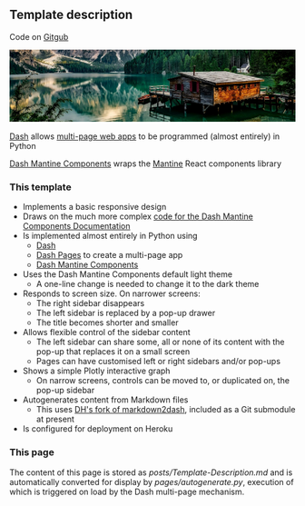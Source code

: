 ## Template description

Code on [Gitgub](https://github.com/dh3968mlq/dash-mantine-starter-kit)

![Example image](/static/pexels-pixabay-147411_cropped.png)   

[Dash](https://dash.plotly.com/) allows [multi-page web apps](https://dash.plotly.com/)
to be programmed (almost entirely) in Python

[Dash Mantine Components](https://www.dash-mantine-components.com/)
wraps the [Mantine](https://mantine.dev/) React components library

### This template

* Implements a basic responsive design
* Draws on the much more complex [code for the Dash Mantine Components Documentation](https://github.com/snehilvj/dmc-docs)
* Is implemented almost entirely in Python using
    * [Dash](https://dash.plotly.com/urls)
    * [Dash Pages](https://dash.plotly.com/urls) to create a multi-page app
    * [Dash Mantine Components](https://www.dash-mantine-components.com/)
* Uses the Dash Mantine Components default light theme
    * A one-line change is needed to change it to the dark theme
* Responds to screen size. On narrower screens:
    * The right sidebar disappears
    * The left sidebar is replaced by a pop-up drawer
    * The title becomes shorter and smaller
* Allows flexible control of the sidebar content
    * The left sidebar can share some, all or none of its content with the pop-up that replaces it on a small screen
    * Pages can have customised left or right sidebars and/or pop-ups
* Shows a simple Plotly interactive graph
    * On narrow screens, controls can be moved to, or duplicated on, the pop-up sidebar 
* Autogenerates content from Markdown files
    * This uses [DH's fork of markdown2dash](https://github.com/dh3968mlq/markdown2dash),
included as a Git submodule at present
* Is configured for deployment on Heroku

### This page

The content of this page is stored as *posts/Template-Description.md* and is automatically 
converted for display by *pages/autogenerate.py*, execution of which is 
triggered on load by the Dash multi-page mechanism.


